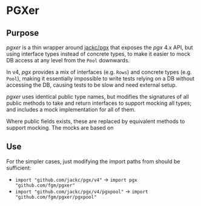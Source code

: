 # PGXer

## Purpose

_pgxer_ is a thin wrapper around [jackc/pgx](https://github.com/jackc/pgx) that
exposes the _pgx_ 4.x API, but using interface types instead of concrete types, 
to make it easier to mock DB access at any level from the `Pool` downwards.

In v4, _pgx_ provides a mix of interfaces (e.g. `Rows`) and concrete types
(e.g. `Pool`), making it essentially impossible to write tests relying on a DB
without accessing the DB, causing tests to be slow and need external setup.

_pgxer_ uses identical public type names, but modifies the signatures of all public
methods to take and return interfaces to support mocking all types; and includes
a mock implementation for all of them.

Where public fields exists, these are replaced by equivalent methods to support
mocking. The mocks are based on 

## Use

For the simpler cases, just modifying the import paths from should be sufficient:

- `import "github.com/jackc/pgx/v4"` -> `import pgx "github.com/fgm/pgxer"`
- `import "github.com/jackc/pgx/v4/pgxpool"` -> `import "github.com/fgm/pgxer/pgxpool"`
